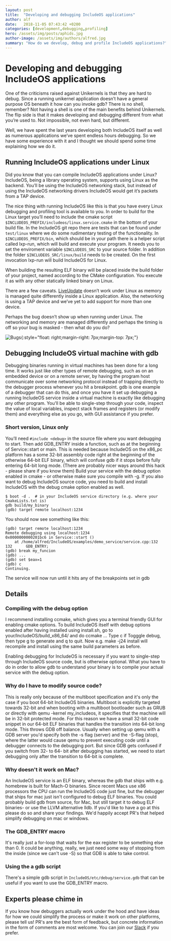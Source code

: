 ```yaml
---
layout: post
title:  "Developing and debugging IncludeOS applications"
author: alf
date:   2018-11-05 07:43:42 +0200
categories: [development,debugging,profiling]
hero: /assets/img/posts/aphids.jpg
author-image: /assets/img/authors/alfred.jpg
summary: "How do we develop, debug and profile IncludeOS applications?"
---
```


# Developing and debugging IncludeOS applications

One of the criticisms raised against Unikernels is that they are hard to debug. Since a running unikernel application doesn’t have a general purpose OS beneath it how can you invoke gdb? There is no shell, remember? Not having a shell is one of the main benefits behind Unikernels. The flip side is that it makes developing and debugging different from what you’re used to. Not impossible, not even hard, but different.

Well, we have spent the last years developing both IncludeOS itself as well as numerous applications we’ve spent endless hours debugging. So we have some experience with it and I thought we should spend some time explaining how we do it.

## Running IncludeOS applications under Linux

Did you know that you can compile IncludeOS applications under Linux? IncludeOS, being a library operating system, supports using Linux as the backend. You’ll be using the IncludeOS networking stack, but instead of using the IncludeOS networking drivers IncludeOS would get it’s packets from a TAP device.

The nice thing with running IncludeOS like this is that you have every Linux debugging and profiling tool is available to you. In order to build for the Linux target you’ll need to include the cmake script ```$INCLUDEOS_PREFIX/includeos/linux.service.cmake``` in the bottom of your build file. In the IncludeOS git repo there are tests that can be found under ```test/linux``` where we do some rudimentary testing of the functionality. In ```$INCLUDEOS_PREFIX/bin```, which should be in your path there is a helper script called lxp-run, which will build and execute your program. It needs you to set the enviroment variable ```$INCLUDEOS_SRC``` to your source folder. In addition the folder ```$INCLUDEOS_SRC/linux/build``` needs to be created. On the first invocation lxp-run will build IncludeOS for Linux.

When building the resulting ELF binary will be placed inside the build folder of your project, named according to the CMake configuration. You execute it as with any other statically linked binary on Linux.

There are a few caveats. [LiveUpdate] doesn’t work under Linux as memory is managed quite differently inside a Linux application. Also, the networking is using a TAP device and we’ve yet to add support for more than one device.

Perhaps the bug doesn’t show up when running under Linux. The networking and memory are managed differently and perhaps the timing is off so your bug is masked - then what do you do?


![Bugs]({{site-url}}/assets/img/posts/fly.jpg){:style="float: right;margin-right: 7px;margin-top: 7px;"}

## Debugging IncludeOS virtual machine with gdb

Debugging binaries running in virtual machines has been done for a long time. It works just like other types of remote debugging, such as on an embedded device or on a remote server, by having the program host communicate over some networking protocol instead of trapping directly to the debugger process whenever you hit a breakpoint. gdb is one example of a debugger that can do this, and once you have it set up debugging a running IncludeOS service inside a virtual machine is exactly like debugging any other program. You'll be able to single-step through your code, inspect the value of local variables, inspect stack frames and registers (or modify them) and everything else as you go, with GUI assistance if you prefer.

### Short version, Linux only

You’ll need ```#include <debug>``` in the source file where you want debugging to start. Then add GDB_ENTRY inside a function, such as at the beginning of Service::start or main. This is needed because IncludeOS on the x86_pc platform has a some 32-bit assembly code right at the beginning of the otherwise 64-bit ELF binary, which will confuse gdb if it stops before fully entering 64-bit long mode. (There are probably nicer ways around this hack - please share if you know them)
Build your service with the debug option enabled in cmake - or otherwise make sure you compile with -g. If you also want to debug IncludeOS source code, you need to build and install IncludeOS with the debug cmake option enabled as well.

    $ boot -d .  # in your IncludeOS service directory (e.g. where your CmakeLists.txt is)
    gdb build/my_binary
    (gdb) target remote localhost:1234

You should now see something like this:

	(gdb) target remote localhost:1234
	Remote debugging using localhost:1234
	0x0000000000201bc6 in Service::start ()
    	at /home/alfred/IncludeOS/examples/demo_service/service.cpp:132
	132      GDB_ENTRY;
	(gdb) break my_funcion
	(gdb) ...
	(gdb) set $eax=1
	(gdb) c
	Continuing.

The service will now run until it hits any of the breakpoints set in gdb

## Details
### Compiling with the debug option

I recommend installing ccmake, which gives you a terminal friendly GUI for enabling cmake options. To build IncludeOS itself with debug options enabled after having installed using install.sh, go to your/IncludeOS/build_x86_64/ and do ccmake ... Type c if Togggle debug, then type g to generate and q to quit. Now e.g. make -j24 install will recompile and install using the same build parameters as before.

Enabling debugging for IncludeOS is necessary if you want to single-step through IncludeOS source code, but is otherwise optional. What you have to do in order to allow gdb to understand your binary is to compile your actual service with the debug option.

### Why do I have to modify source code?

This is really only because of the multiboot specification and it's only the case if you boot 64-bit IncludeOS binaries. Multiboot is explicitly targeted towards 32-bit and when booting with a multiboot bootloader such as GRUB or directly with qemu -kernel my_includeos, it specifies that the machine will be in 32-bit protected mode. For this reason we have a small 32-bit code snippet in our 64-bit ELF binaries that handles the transition into 64-bit long mode. This throws GDB off balance. Usually when setting up qemu with a GDB server you'd specify both the -s flag (server) and the -S-flag (stop), where the latter would cause qemu to prevent executing code until a debugger connects to the debugging port. But since GDB gets confused if you switch from 32- to 64- bit after debugging has started, we need to start debugging only after the transition to 64-bit is complete.

### Why doesn't it work on Mac?

An IncludeOS service is an ELF binary, whereas the gdb that ships with e.g. homebrew is built for Mach-O binaries. Since recent Macs use x86 processors the CPU can run the IncludeOS code just fine, but the debugger that ships for mac just isn't configured to debug ELF binaries. You could probably build gdb from source, for Mac, but still target it to debug ELF binaries- or use the LLVM alternative lldb. If you'd like to have a go at this please do so and share your findings. We'd happily accept PR's that helped simplify debugging on mac or windows.

### The GDB_ENTRY macro

It's really just a for-loop that waits for the eax register to be something else than 0. It could be anything, really, we just need some way of stopping from the inside (since we can't use -S) so that GDB is able to take control.

### Using the a gdb script

There's a simple gdb script in ```IncludeOS/etc/debug/service.gdb``` that can be useful if you want to use the GDB_ENTRY macro.

## Experts please chime in

If you know how debuggers actually work under the hood and have ideas for how we could simplify the process or make it work on other platforms, please tell us! PR's are the best form of feedback, but concrete information in the form of comments are most welcome. You can join our [Slack] if you prefer.

[LiveUpdate]: /blog/2017/liveupdate.html
[Slack]: https://goo.gl/NXBVsc
